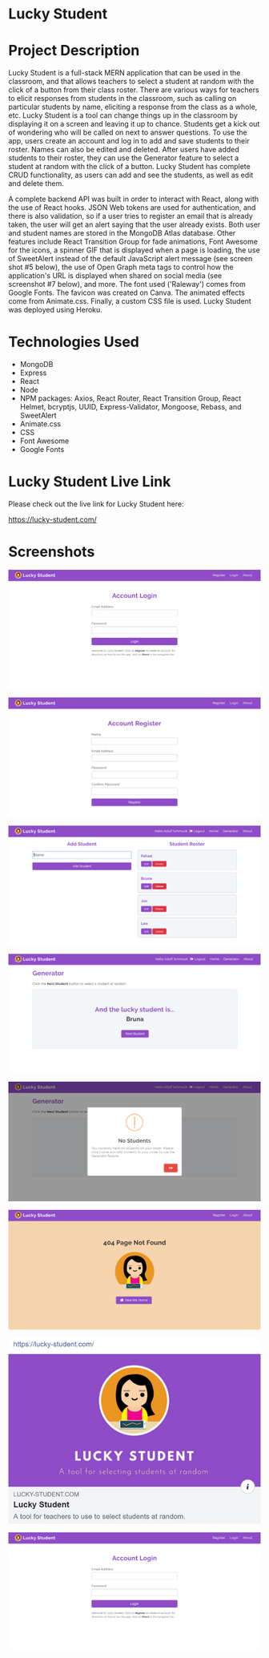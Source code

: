 # Lucky Student

# Project Description

Lucky Student is a full-stack MERN application that can be used in the classroom, and that allows teachers to select a student at random with the click of a button from their class roster. There are various ways for teachers to elicit responses from students in the classroom, such as calling on particular students by name, eliciting a response from the class as a whole, etc. Lucky Student is a tool can change things up in the classroom by displaying it on a screen and leaving it up to chance. Students get a kick out of wondering who will be called on next to answer questions. To use the app, users create an account and log in to add and save students to their roster. Names can also be edited and deleted. After users have added students to their roster, they can use the Generator feature to select a student at random with the click of a button. Lucky Student has complete CRUD functionality, as users can add and see the students, as well as edit and delete them.

A complete backend API was built in order to interact with React, along with the use of React hooks. JSON Web tokens are used for authentication, and there is also validation, so if a user tries to register an email that is already taken, the user will get an alert saying that the user already exists. Both user and student names are stored in the MongoDB Atlas database. Other features include React Transition Group for fade animations, Font Awesome for the icons, a spinner GIF that is displayed when a page is loading, the use of SweetAlert instead of the default JavaScript alert message (see screen shot #5 below), the use of Open Graph meta tags to control how the application's URL is displayed when shared on social media (see screenshot #7 below), and more. The font used ('Raleway') comes from Google Fonts. The favicon was created on Canva. The animated effects come from Animate.css. Finally, a custom CSS file is used. Lucky Student was deployed using Heroku. 

# Technologies Used

* MongoDB
* Express
* React
* Node
* NPM packages: Axios, React Router, React Transition Group, React Helmet, bcryptjs, UUID, Express-Validator, Mongoose, Rebass, and SweetAlert
* Animate.css
* CSS
* Font Awesome
* Google Fonts

# Lucky Student Live Link

Please check out the live link for Lucky Student here:

https://lucky-student.com/

# Screenshots

![Screenshot 01](screenshots/lucky-student-screenshot01.png "Account Login Page")

![Screenshot 02](screenshots/lucky-student-screenshot02.png "Account Register Page")

![Screenshot 03](screenshots/lucky-student-screenshot03.png "Students Page")

![Screenshot 04](screenshots/lucky-student-screenshot04.png "Generator Page")

![Screenshot 05](screenshots/lucky-student-screenshot05.png "SweetAlert Message")

![Screenshot 06](screenshots/lucky-student-screenshot06.png "Error Page")

![Screenshot 07](screenshots/lucky-student-screenshot07.png "Preview of Link when Shared on Social Media")

[![Watch the video](screenshots/lucky-student-screenshot01.png)](https://drive.google.com/file/d/17FBhEFrC3Xtjt-E-yz6EzhT0A5T-NbPU/view)

